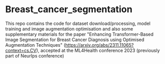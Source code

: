 # Breast_cancer_segmentation

This repo contains the code for dataset download/processing, model training and image augmentation optimisation and also some supplementary materials for the paper "Enhancing Transformer-Based Image Segmentation for Breast Cancer Diagnosis using Optimised Augmentation Techniques" (https://arxiv.org/abs/2311.11065?context=cs.CV), accepted at the ML4Health conference 2023 (previously part of NeurIps conference)

